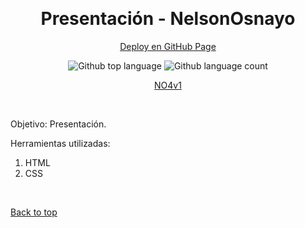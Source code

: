 <div align="center" id="top"> 

  &#xa0;

</div>
<!--ACCESO LINK PRESENTACION EN GITHUB PAGE-->
<h1 align="center">Presentación - NelsonOsnayo</h1>
<a href="https://nosnayo.github.io/presentacion-NelsonOsnayo"><p align="center"> Deploy en GitHub Page </p></a>



<p align="center">
  <img alt="Github top language" src="https://img.shields.io/github/languages/top/nosnayo/presentacion-NelsonOsnayo?color=56BEB8">
  <img alt="Github language count" src="https://img.shields.io/github/languages/count/nosnayo/presentacion-NelsonOsnayo?color=56BEB8">
</p>
<p align="center">
  <a href="https://github.com/nosnayo" target="_blank">NO4v1</a>
</p>

<br>

Objetivo: Presentación.

Herramientas utilizadas: 
1.  HTML
2.	CSS

&#xa0;

<a href="#top">Back to top</a>
